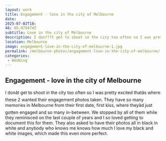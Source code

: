 ```yaml
---
layout: work
title: Engagement - love in the city of Melbourne
date: 
2025-07-02T18: 
46: 05.070474Z
subtitle: Love in the city of Melbourne
description: I don???t get to shoot in the city too often so I was pretty excited that???s where these 2 wanted their engagement photos taken.
location: Melbourne
image: engagement-love-in-the-city-of-melbourne-1.jpg
permalink: /melbourne-photos/engagement-love-in-the-city-of-melbourne/
categories:
 - Wedding
---
```


## Engagement - love in the city of Melbourne

I donât get to shoot in the city too often so I was pretty excited thatâs where these 2 wanted their engagement photos taken. They have so many memories in Melbourne from their first date, first kiss, where theyâd just gotten engaged and so many in-between. We stopped by all of them while they reminisced on the last couple of years and I so loved getting to document this for them. They also asked to have their photos all in black in white and anybody who knows me knows how much I love my black and white images, which made this even more perfect.
